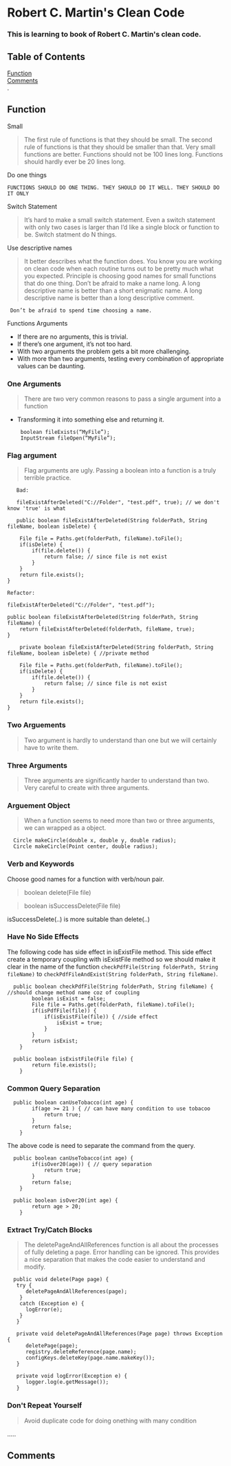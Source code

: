 # Robert C. Martin's Clean Code
### This is learning to book of Robert C. Martin's clean code.

## Table of Contents  
  [Function](#headers)  
  [Comments](#comment)  
.   
<a name="headers"/>
## Function

Small
> The first rule of functions is that they should be small. The second rule of functions is that they should be smaller than that.
> Very small functions are better.
> Functions should not be 100 lines long. Functions should hardly ever be 20 lines long. 

Do one things

    FUNCTIONS SHOULD DO ONE THING. THEY SHOULD DO IT WELL. THEY SHOULD DO IT ONLY

Switch Statement

> It’s hard to make a small switch statement. Even a switch statement with only two cases is larger than I’d like a single block or function to be.
> Switch statment do N things.

Use descriptive names
> It better describes what the function does.
> You know you are working on clean code when each routine turns out to be pretty much what you expected.
> Principle is choosing good names for small functions that do one thing.
> Don’t be afraid to make a name long. A long descriptive name is better than a short enigmatic name. A long descriptive name is better than a long descriptive comment.
      
     Don’t be afraid to spend time choosing a name.

Functions Arguments 
* If there are no arguments, this is trivial.
* If there’s one argument, it’s not too hard.
* With two arguments the problem gets a bit more challenging.
* With more than two arguments, testing every combination of appropriate values can be daunting.

### One Arguments
> There are two very common reasons to pass a single argument into a function
* Transforming it into something else and returning it.

       boolean fileExists(“MyFile”);
       InputStream fileOpen(“MyFile”);

### Flag argument
> Flag arguments are ugly. Passing a boolean into a function is a truly terrible practice.
       
       Bad:  
       
       fileExistAfterDeleted("C://Folder", "test.pdf", true); // we don't know 'true' is what
       
       public boolean fileExistAfterDeleted(String folderPath, String fileName, boolean isDelete) {
		
		File file = Paths.get(folderPath, fileName).toFile();	
		if(isDelete) {
			if(file.delete()) {
				return false; // since file is not exist
			}
		}
		return file.exists();
	}
	
	Refactor: 
	
	fileExistAfterDeleted("C://Folder", "test.pdf");
	
	public boolean fileExistAfterDeleted(String folderPath, String fileName) {
		return fileExistAfterDeleted(folderPath, fileName, true);
	}
	
       	private boolean fileExistAfterDeleted(String folderPath, String fileName, boolean isDelete) { //private method
		
		File file = Paths.get(folderPath, fileName).toFile();	
		if(isDelete) {
			if(file.delete()) {
				return false; // since file is not exist
			}
		}
		return file.exists();
	}
      
### Two Arguements 
> Two argument is hardly to understand than one but we will certainly have to write them.


### Three Arguments
> Three arguments are significantly harder to understand than two. Very careful to create with three arguments.

### Arguement Object
> When a function seems to need more than two or three arguments, we can wrapped as a object.

      Circle makeCircle(double x, double y, double radius);
      Circle makeCircle(Point center, double radius);
   
### Verb and Keywords
 Choose good names for a function with verb/noun pair.

> boolean delete(File file)

> boolean isSuccessDelete(File file)

isSuccessDelete(..) is more suitable than delete(..)

### Have No Side Effects
The following code has side effect in isExistFile method. This side effect create a temporary coupling with isExistFile method so we should make it clear in the name of the function `checkPdfFile(String folderPath, String fileName)` to  `checkPdfFileAndExist(String folderPath, String fileName)`.

      public boolean checkPdfFile(String folderPath, String fileName) { //should change method name coz of coupling
		    boolean isExist = false;
		    File file = Paths.get(folderPath, fileName).toFile();	
		    if(isPdfFile(file)) {
			    if(isExistFile(file)) { //side effect
				    isExist = true;
			    }
		    }
		    return isExist;
	    }
      
      public boolean isExistFile(File file) {
		    return file.exists();
	    }
      
### Common Query Separation

      public boolean canUseTobacco(int age) {
		    if(age >= 21 ) { // can have many condition to use tobacoo
			    return true;
		    }
		    return false;
	    }
      
The above code is need to separate the command from the query.

      public boolean canUseTobacco(int age) {
		    if(isOver20(age)) { // query separation
			    return true;
		    }
		    return false;
	    }
      
      public boolean isOver20(int age) {
		    return age > 20;
	    }

### Extract Try/Catch Blocks
> The deletePageAndAllReferences function is all about the processes of fully deleting a page. Error handling can be ignored. This provides a nice separation that makes the code easier to understand and modify.

      public void delete(Page page) {
       try {
          deletePageAndAllReferences(page);
        }
        catch (Exception e) {
          logError(e);
        }
       }
       
       private void deletePageAndAllReferences(Page page) throws Exception {
          deletePage(page);
          registry.deleteReference(page.name);
          configKeys.deleteKey(page.name.makeKey());
       }
       
       private void logError(Exception e) {
          logger.log(e.getMessage());
       }
       
 ### Don't Repeat Yourself
 > Avoid duplicate code for doing onething with many condition

.....  
<a name="comment"/>
## Comments
